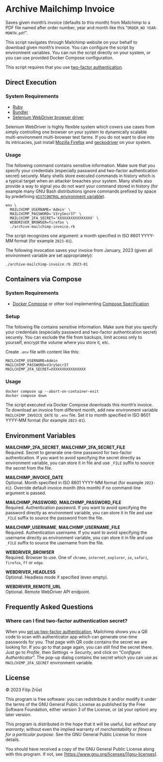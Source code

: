 Archive Mailchimp Invoice
=========================

Saves given month’s invoice (defaults to this month) from Mailchimp to a PDF file named after order number, year and month like this “`ORDER_NO YEAR-MONTH.pdf`”.

This script navigates through Mailchimp website on your behalf to download given month’s invoice. You can configure the script by environment variables. You can run the script directly on your system, or you can use provided Docker Compose configuration.

This script requires that you use [two-factor authentication][mailchimp-2fa].

[mailchimp-2fa]: https://eepurl.com/dyimGz

## Direct Execution

### System Requirements

* [Ruby][ruby]
* [Bundler][bundler]
* [Selenium WebDriver browser driver][selenium-drivers]

Selenium WebDriver is highly flexible system which covers use cases from simply controlling one browser on your system to dynamically scalable multi-environment multi-browser test farms. If you do not want to dive into its intricacies, just install [Mozilla Firefox][firefox] and [geckodriver][] on your system.

[firefox]: https://www.mozilla.org/en-US/firefox/new/
[geckodriver]: https://github.com/mozilla/geckodriver/releases
[ruby]: https://www.ruby-lang.org
[bundler]: https://bundler.io
[selenium-drivers]: https://www.selenium.dev/documentation/webdriver/getting_started/install_drivers/

### Usage

The following command contains sensitive information. Make sure that you specify your credentials (especially password and two-factor authentication secret) securely. Many shells store executed commands in history which is a typical target when an attacker breaches your system. Many shells also provide a way to signal you do not want your command stored in history (for example many GNU Bash distributions ignore commands prefixed by space by predefining [`HISTCONTROL` environment variable][bash-histcontrol]).

    env \
      MAILCHIMP_USERNAME='Admin' \
      MAILCHIMP_PASSWORD='V3rySecr37' \
      MAILCHIMP_2FA_SECRET='XXXXXXXXXXXXXXXX' \
      WEBDRIVER_BROWSER=firefox \
      ./archive-mailchimp-invoice.rb

The script recognizes one argument: a month specified in ISO 8601 YYYY-MM format (for example `2023-01`).

The following invocation saves your invoice from January, 2023 (given all environment variable are set appropriately):

    ./archive-mailchimp-invoice.rb 2023-01

[bash-histcontrol]: https://www.gnu.org/software/bash/manual/bash.html#index-HISTCONTROL

## Containers via Compose

### System Requirements

* [Docker Compose][docker-compose] or other tool implementing [Compose Specification][compose-spec]

[compose-spec]: https://compose-spec.io
[docker-compose]: https://docs.docker.com/compose/

### Setup

The following file contains sensitive information. Make sure that you specify your credentials (especially password and two-factor authentication secret) securely. You can exclude the file from backups, limit access only to yourself, encrypt the volume where you store it, etc.

Create `.env` file with content like this:

    MAILCHIMP_USERNAME=Admin
    MAILCHIMP_PASSWORD=V3rySecr37
    MAILCHIMP_2FA_SECRET=XXXXXXXXXXXXXXXX

### Usage

    docker compose up --abort-on-container-exit
    docker compose down

The script executed via Docker Compose downloads this month’s invoice. To download an invoice from different month, add new environment variable `MAILCHIMP_INVOICE_DATE` to `.env` file. Set it to month specified in ISO 8601 YYYY-MM format (for example `2023-01`).

## Environment Variables

**MAILCHIMP_2FA_SECRET**, **MAILCHIMP_2FA_SECRET_FILE**  
Required. Secret to generate one-time password for two-factor authentication. If you want to avoid specifying the secret directly as environment variable, you can store it in file and use `_FILE` suffix to source the secret from the file.

**MAILCHIMP_INVOICE_DATE**  
Optional. Month specified in ISO 8601 YYYY-MM format (for example `2023-01`). Override default invoice month (this month) if no command-line argument is passed.

**MAILCHIMP_PASSWORD**, **MAILCHIMP_PASSWORD_FILE**  
Required. Authentication password. If you want to avoid specifying the password directly as environment variable, you can store it in file and use `_FILE` suffix to source the password from the file.

**MAILCHIMP_USERNAME**, **MAILCHIMP_USERNAME_FILE**  
Required. Authentication username. If you want to avoid specifying the username directly as environment variable, you can store it in file and use `_FILE` suffix to source the username from the file.

**WEBDRIVER_BROWSER**  
Required. Browser to use. One of `chrome`, `internet_explorer`, `ie`, `safari`, `firefox`, `ff` or `edge`.

**WEBDRIVER_HEADLESS**  
Optional. Headless mode if specified (even empty).

**WEBDRIVER_REMOTE_URL**  
Optional. Remote WebDriver API endpoint.

## Frequently Asked Questions

### Where can I find two-factor authentication secret?

When you [set up two-factor authentication][mailchimp-2fa], Mailchimp shows you a QR code to scan with authenticator app which can generate one-time passwords for you. That page with QR code contains the secret we are looking for. If you go to that page again, you can still find the secret there. Just go to *Profile*, then *Settings* → *Security*, and click on “*Configure Authenticator*”. The pop-up dialog contains the secret which you can use as 
 `MAILCHIMP_2FA_SECRET` environment variable.

## License

© 2023 Filip Zrůst

This program is free software: you can redistribute it and/or modify it under the terms of the GNU General Public License as published by the Free Software Foundation, either version 3 of the License, or (at your option) any later version.

This program is distributed in the hope that it will be useful, but *without any warranty*; without even the implied warranty of *merchantability* or *fitness for a particular purpose*. See the GNU General Public License for more details.

You should have received a copy of the GNU General Public License along with this program. If not, see [https://www.gnu.org/licenses/][gnu-licenses].

[gnu-licenses]: https://www.gnu.org/licenses/
